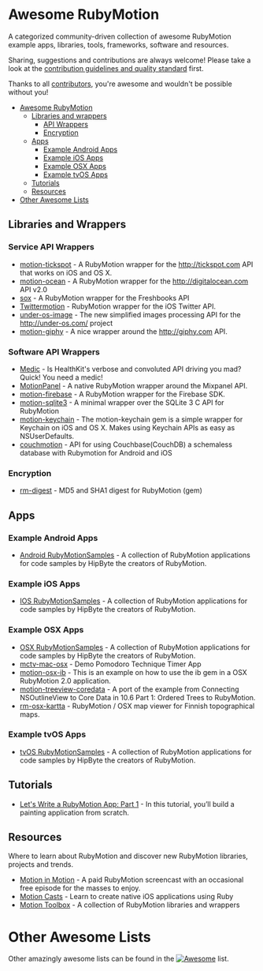 # Awesome RubyMotion

A categorized community-driven collection of awesome RubyMotion example apps, libraries, tools, frameworks, software and resources.

Sharing, suggestions and contributions are always welcome! Please take a look at the [contribution guidelines and quality standard](https://github.com/motion-open-source/awesome-rubymotion/blob/master/CONTRIBUTING.md) first.

Thanks to all [contributors](https://github.com/motion-open-source/awesome-rubymotion/graphs/contributors), you're awesome and wouldn't be possible without you!

* [Awesome RubyMotion](#awesome-ruby)
  * [Libraries and wrappers](#libraries-and-wrappers)
    * [API Wrappers](#api-wrappers)
    * [Encryption](#encryption)
  * [Apps](#apps)
    * [Example Android Apps](#example-osx-apps)
    * [Example iOS Apps](#example-osx-apps)
    * [Example OSX Apps](#example-osx-apps)
    * [Example tvOS Apps](#example-osx-apps)
  * [Tutorials](#tutorials)
  * [Resources](#resources)
* [Other Awesome Lists](#other-awesome-lists)

## Libraries and Wrappers

### Service API Wrappers
* [motion-tickspot](https://github.com/codelation/motion-tickspot) - A RubyMotion wrapper for the http://tickspot.com API that works on iOS and OS X.
* [motion-ocean](https://github.com/brianpattison/motion-ocean) - A RubyMotion wrapper for the http://digitalocean.com API v2.0
* [sox](https://github.com/brilliantfantastic/sox) - A RubyMotion wrapper for the Freshbooks API
* [Twittermotion](https://github.com/clayallsopp/twittermotion) - RubyMotion wrapper for the iOS Twitter API.
* [under-os-image](https://github.com/under-os/under-os-image) - The new simplified images processing API for the http://under-os.com/ project
* [motion-giphy](https://github.com/willrax/motion-giphy) - A nice wrapper around the http://giphy.com API.

### Software API Wrappers
* [Medic](https://github.com/ryanlntn/medic) - Is HealthKit's verbose and convoluted API driving you mad? Quick! You need a medic!
* [MotionPanel](https://github.com/tombroomfield/motion_panel) - A native RubyMotion wrapper around the Mixpanel API.
* [motion-firebase](https://github.com/colinta/motion-firebase) - A RubyMotion wrapper for the Firebase SDK.
* [motion-sqlite3](https://github.com/mattgreen/motion-sqlite3) - A minimal wrapper over the SQLite 3 C API for RubyMotion
* [motion-keychain](https://github.com/IconoclastLabs/motion-keychain) - The motion-keychain gem is a simple wrapper for Keychain on iOS and OS X. Makes using Keychain APIs as easy as NSUserDefaults.
* [couchmotion](https://github.com/jannishuebl/couchmotion) - API for using Couchbase(CouchDB) a schemaless database with Rubymotion for Android and iOS

### Encryption
* [rm-digest](https://github.com/tmeinlschmidt/rm-digest) - MD5 and SHA1 digest for RubyMotion (gem)

## Apps

### Example Android Apps
* [Android RubyMotionSamples](https://github.com/HipByte/RubyMotionSamples/tree/master/android) - A collection of RubyMotion applications for code samples by HipByte the creators of RubyMotion.

### Example iOS Apps
* [IOS RubyMotionSamples](https://github.com/HipByte/RubyMotionSamples/tree/master/ios) - A collection of RubyMotion applications for code samples by HipByte the creators of RubyMotion.

### Example OSX Apps

* [OSX RubyMotionSamples](https://github.com/HipByte/RubyMotionSamples/tree/master/osx) - A collection of RubyMotion applications for code samples by HipByte the creators of RubyMotion.
* [mctv-mac-osx](https://github.com/Motioncasts/mctv-mac-osx) - Demo Pomodoro Technique Timer App
* [motion-osx-ib](https://github.com/MarkVillacampa/motion-osx-ib) - This is an example on how to use the ib gem in a OSX RubyMotion 2.0 application.
* [motion-treeview-coredata](https://github.com/mipmip/motion-treeview-coredata) - A port of the example from Connecting NSOutlineView to Core Data in 10.6 Part 1: Ordered Trees to RubyMotion.
* [rm-osx-kartta](https://github.com/masal/rm-osx-kartta) - RubyMotion / OSX map viewer for Finnish topographical maps.

### Example tvOS Apps

* [tvOS RubyMotionSamples](https://github.com/HipByte/RubyMotionSamples/tree/master/tvos) - A collection of RubyMotion applications for code samples by HipByte the creators of RubyMotion.

## Tutorials
* [Let's Write a RubyMotion App: Part 1](http://code.tutsplus.com/tutorials/lets-write-a-rubymotion-app-part-1--cms-20612) - In this tutorial, you’ll build a painting application from scratch.

## Resources

Where to learn about RubyMotion and discover new RubyMotion libraries, projects and trends.

* [Motion in Motion](https://motioninmotion.tv) - A paid RubyMotion screencast with an occasional free episode for the masses to enjoy.
* [Motion Casts](http://motioncasts.com) - Learn to create native iOS applications using Ruby
* [Motion Toolbox](http://motion-toolbox.com) - A collection of RubyMotion libraries and wrappers

# Other Awesome Lists

Other amazingly awesome lists can be found in the [![Awesome](https://cdn.rawgit.com/sindresorhus/awesome/d7305f38d29fed78fa85652e3a63e154dd8e8829/media/badge.svg)](https://github.com/sindresorhus/awesome) list.
